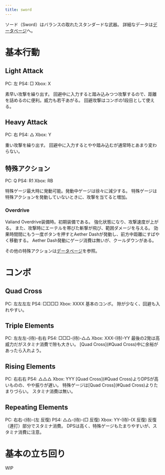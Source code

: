 ```yaml
---
title: sword
---
```

ソード（Sword）はバランスの取れたスタンダードな武器。
詳細なデータは[データページ](/data/sword)へ。

# 基本行動
## Light Attack
PC: 左
PS4: □
Xbox: X

素早い攻撃を繰り出す。
回避中に入力すると踏み込みつつ攻撃するので、距離を詰めるのに便利。威力も若干あがる。
回避攻撃はコンボの1段目として使える。

## Heavy Attack
PC: 右
PS4: △
Xbox: Y

重い攻撃を繰り出す。
回避中に入力するとやや踏み込むが通常時とあまり変わらない。

## 特殊アクション
PC: Q
PS4: R1
Xbox: RB

特殊ゲージ最大時に発動可能。発動中ゲージは徐々に減少する。
特殊ゲージは特殊アクションを発動していないときに、攻撃を当てると増加。

### Overdrive
Valiand Overdrive装備時。初期装備である。
強化状態になり、攻撃速度が上がる。
また、攻撃時にエーテルを帯びた斬撃が飛び、範囲ダメージを与える。
効果時間間にもう一度ボタンを押すとAether Dashが発動し、前方中距離にすばやく移動する。
Aether Dash発動にゲージ消費は無いが、クールダウンがある。

その他の特殊アクションは[データページ](/data/sword)を参照。

# コンボ
## Quad Cross
PC: 左左左左
PS4: □□□□
Xbox: XXXX
基本のコンボ。
隙が少なく、回避も入れやすい。

## Triple Elements
PC: 左左左-(待)-右右
PS4: □□□-(待)-△△
Xbox: XXX-(待)-YY
最後の2発は高威力だがスタミナ消費で隙も大きい。
[Quad Cross](#Quad Cross)中に余裕があったら入れよう。

## Rising Elements
PC: 右右右
PS4: △△△
Xbox: YYY
[Quad Cross](#Quad Cross)よりDPSが高いものの、やや振りが遅い。
特殊ゲージは[Quad Cross](#Quad Cross)よりたまりづらい。
スタミナ消費は無い。

## Repeating Elements
PC: 右右-(待)-(左 反復)
PS4: △△-(待)-(□ 反復)
Xbox: YY-(待)-(X 反復)
反復（連打）部分でスタミナ消費。
DPSは高く、特殊ゲージもたまりやすいが、スタミナ消費に注意。

# 基本の立ち回り
WIP
